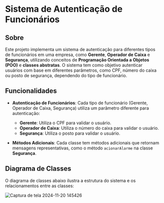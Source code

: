 # Sistema de Autenticação de Funcionários

## Sobre

Este projeto implementa um sistema de autenticação para diferentes tipos de funcionários em uma empresa, como **Gerente**, **Operador de Caixa** e **Segurança**, utilizando conceitos de **Programação Orientada a Objetos (POO)** e **classes abstratas**. O sistema tem como objetivo autenticar usuários com base em diferentes parâmetros, como CPF, número do caixa ou posto de segurança, dependendo do tipo de funcionário.

## Funcionalidades

- **Autenticação de Funcionários**: Cada tipo de funcionário (Gerente, Operador de Caixa, Segurança) utiliza um parâmetro diferente para autenticação:
  - **Gerente**: Utiliza o CPF para validar o usuário.
  - **Operador de Caixa**: Utiliza o número do caixa para validar o usuário.
  - **Segurança**: Utiliza o posto para validar o usuário.
  
- **Métodos Adicionais**: Cada classe tem métodos adicionais que retornam mensagens representativas, como o método `acionarAlarme` na classe **Segurança**.

## Diagrama de Classes

O diagrama de classes abaixo ilustra a estrutura do sistema e os relacionamentos entre as classes:

![Captura de tela 2024-11-20 145426](https://github.com/user-attachments/assets/b5835cb8-5f3b-4d1f-b303-30d5e92da6a5)

